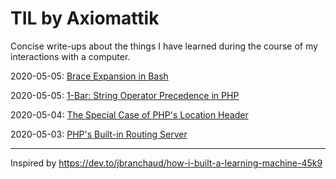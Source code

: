 # TIL by Axiomattik

Concise write-ups about the things I have learned during the course of my interactions with a computer.

2020-05-05: [Brace Expansion in Bash](/bash/brace-expansion.md)

2020-05-05: [1-Bar: String Operator Precedence in PHP](/php/1-bar.md)

2020-05-04: [The Special Case of PHP's Location Header](/php/location-header.md)

2020-05-03: [PHP's Built-in Routing Server](/php/php-router-script.md)

---

Inspired by https://dev.to/jbranchaud/how-i-built-a-learning-machine-45k9
